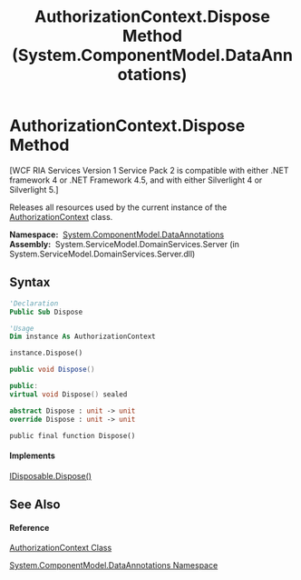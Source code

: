 ﻿---
title: AuthorizationContext.Dispose Method  (System.ComponentModel.DataAnnotations)
TOCTitle: Dispose Method
ms:assetid: M:System.ComponentModel.DataAnnotations.AuthorizationContext.Dispose
ms:mtpsurl: https://msdn.microsoft.com/en-us/library/system.componentmodel.dataannotations.authorizationcontext.dispose(v=VS.91)
ms:contentKeyID: 28754691
ms.date: 01/27/2012
mtps_version: v=VS.91
f1_keywords:
- System.ComponentModel.DataAnnotations.AuthorizationContext.Dispose
dev_langs:
- CSharp
- JScript
- VB
- FSharp
- c++
api_location:
- System.ServiceModel.DomainServices.Server.dll
api_name:
- System.ComponentModel.DataAnnotations.AuthorizationContext.Dispose
api_type:
- Managed
topic_type:
- apiref
- kbSyntax
product_family_name: VS
ROBOTS: INDEX,FOLLOW
---

# AuthorizationContext.Dispose Method

\[WCF RIA Services Version 1 Service Pack 2 is compatible with either .NET framework 4 or .NET Framework 4.5, and with either Silverlight 4 or Silverlight 5.\]

Releases all resources used by the current instance of the [AuthorizationContext](ff422637\(v=vs.91\).md) class.

**Namespace:**  [System.ComponentModel.DataAnnotations](cc490428\(v=vs.91\).md)  
**Assembly:**  System.ServiceModel.DomainServices.Server (in System.ServiceModel.DomainServices.Server.dll)

## Syntax

``` vb
'Declaration
Public Sub Dispose
```

``` vb
'Usage
Dim instance As AuthorizationContext

instance.Dispose()
```

``` csharp
public void Dispose()
```

``` c++
public:
virtual void Dispose() sealed
```

``` fsharp
abstract Dispose : unit -> unit 
override Dispose : unit -> unit 
```

``` jscript
public final function Dispose()
```

#### Implements

[IDisposable.Dispose()](https://msdn.microsoft.com/en-us/library/es4s3w1d)  

## See Also

#### Reference

[AuthorizationContext Class](ff422637\(v=vs.91\).md)

[System.ComponentModel.DataAnnotations Namespace](cc490428\(v=vs.91\).md)

